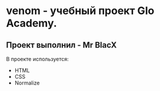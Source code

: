 # venom - учебный проект Glo Academy.
## Проект выполнил - Mr BlacX

В проекте используется:
- HTML
- CSS
- Normalize 
